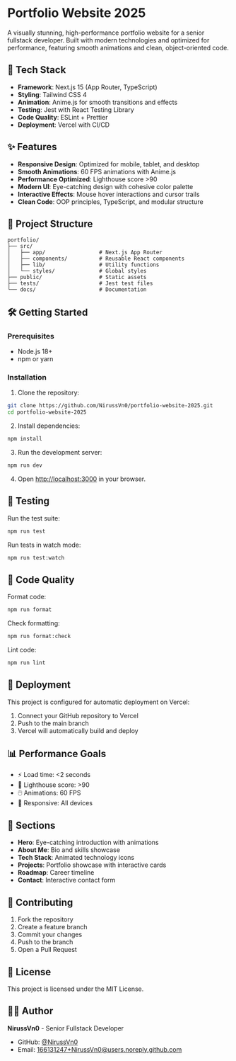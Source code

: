 # Portfolio Website 2025

A visually stunning, high-performance portfolio website for a senior fullstack developer. Built with modern technologies and optimized for performance, featuring smooth animations and clean, object-oriented code.

## 🚀 Tech Stack

- **Framework**: Next.js 15 (App Router, TypeScript)
- **Styling**: Tailwind CSS 4
- **Animation**: Anime.js for smooth transitions and effects
- **Testing**: Jest with React Testing Library
- **Code Quality**: ESLint + Prettier
- **Deployment**: Vercel with CI/CD

## ✨ Features

- **Responsive Design**: Optimized for mobile, tablet, and desktop
- **Smooth Animations**: 60 FPS animations with Anime.js
- **Performance Optimized**: Lighthouse score >90
- **Modern UI**: Eye-catching design with cohesive color palette
- **Interactive Effects**: Mouse hover interactions and cursor trails
- **Clean Code**: OOP principles, TypeScript, and modular structure

## 📁 Project Structure

```
portfolio/
├── src/
│   ├── app/                 # Next.js App Router
│   ├── components/          # Reusable React components
│   ├── lib/                 # Utility functions
│   └── styles/              # Global styles
├── public/                  # Static assets
├── tests/                   # Jest test files
└── docs/                    # Documentation
```

## 🛠️ Getting Started

### Prerequisites

- Node.js 18+
- npm or yarn

### Installation

1. Clone the repository:

```bash
git clone https://github.com/NirussVn0/portfolio-website-2025.git
cd portfolio-website-2025
```

2. Install dependencies:

```bash
npm install
```

3. Run the development server:

```bash
npm run dev
```

4. Open [http://localhost:3000](http://localhost:3000) in your browser.

## 🧪 Testing

Run the test suite:

```bash
npm run test
```

Run tests in watch mode:

```bash
npm run test:watch
```

## 🎨 Code Quality

Format code:

```bash
npm run format
```

Check formatting:

```bash
npm run format:check
```

Lint code:

```bash
npm run lint
```

## 🚀 Deployment

This project is configured for automatic deployment on Vercel:

1. Connect your GitHub repository to Vercel
2. Push to the main branch
3. Vercel will automatically build and deploy

## 📊 Performance Goals

- ⚡ Load time: <2 seconds
- 🎯 Lighthouse score: >90
- 🖱️ Animations: 60 FPS
- 📱 Responsive: All devices

## 🎯 Sections

- **Hero**: Eye-catching introduction with animations
- **About Me**: Bio and skills showcase
- **Tech Stack**: Animated technology icons
- **Projects**: Portfolio showcase with interactive cards
- **Roadmap**: Career timeline
- **Contact**: Interactive contact form

## 🤝 Contributing

1. Fork the repository
2. Create a feature branch
3. Commit your changes
4. Push to the branch
5. Open a Pull Request

## 📄 License

This project is licensed under the MIT License.

## 👨‍💻 Author

**NirussVn0** - Senior Fullstack Developer

- GitHub: [@NirussVn0](https://github.com/NirussVn0)
- Email: 166131247+NirussVn0@users.noreply.github.com
